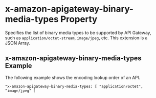 # x\-amazon\-apigateway\-binary\-media\-types Property<a name="api-gateway-swagger-extensions-binary-media-types"></a>

Specifies the list of binary media types to be supported by API Gateway, such as `application/octet-stream`, `image/jpeg`, etc\. This extension is a JSON Array\. 

## x\-amazon\-apigateway\-binary\-media\-types Example<a name="api-gateway-swagger-extensions-binary-media-types-example"></a>

The following example shows the encoding lookup order of an API\.

```
"x-amazon-apigateway-binary-media-types: [ "application/octet", "image/jpeg" ]
```